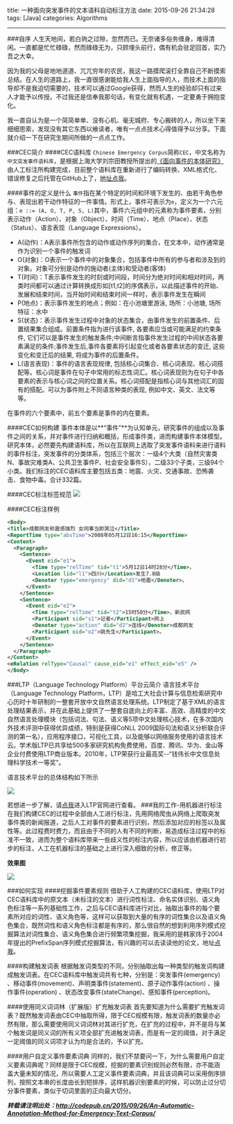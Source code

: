 title: 一种面向突发事件的文本语料自动标注方法
date: 2015-09-26 21:34:28
tags: [Java]
categories: Algorithms

---
###自序
人生天地间，若白驹之过隙，忽然而已。无奈诸多俗务缠身，难得清闲。一直都是忙忙碌碌，然而碌碌无为，只顾埋头前行，偶有机会驻足回首，实乃吾之大幸。

因为我的父母是地地道道、兀兀穷年的农民，我这一路摸爬滚打全靠自己不断摸索总结。在人生的道路上，我一直很感谢能给我人生上面指导的人，而技术上面的指导却不是我迫切需要的，技术可以通过Google获得，然而人生的经验却只有过来人才能予以传授。不过我还是信奉我那句话，有变化就有机遇，一定要勇于拥抱变化。

我一直自认为是一个简简单单、没有心机、毫无城府、专心搬砖的人，所以坐下来细细思索，发现没有其它东西以飨读者，唯有一点点技术心得值得予以分享。下面就介绍一下在研究生期间所做的一点点工作。

###CEC简介
####CEC语料库
`Chinese Emergency Corpus`简称`CEC`，中文名称为`中文突发事件语料库`，是根据上海大学刘宗田教授所提出的[《面向事件的本体研究》](http://www.jsjkx.com/jsjkx/ch/reader/view_abstract.aspx?file_no=091146&flag=1)由人工标注所构建完成，目前整个语料库在重新进行了编码转换、XML格式化、错误修复之后托管在GitHub上了，[地址点我](https://github.com/shijiebei2009/CEC-Corpus)。

####事件的定义是什么
`事件`指在某个特定的时间和环境下发生的、由若干角色参与、表现出若干动作特征的一件事情。形式上，事件可表示为`e`，定义为一个六元组：`e ::= (A, O, T, P, S, L)`其中，事件六元组中的元素称为事件要素，分别表示动作（Action）、对象（Object）、时间（Time）、地点（Place）、状态（Status）、语言表现（Language Expressions）。

- A(动作)：A表示事件所包含的动作或动作序列的集合，在文本中，动作通常是作为识别一个事件的触发词
- O(对象)：O表示一个事件中的对象集合，包括事件中所有的参与者和涉及到的对象。对象可分别是动作的施动者(主体)和受动者(客体)
- T(时间)：T表示事件发生的时刻或时间段，时间分为绝对时间和相对时间，两类时间都可以通过计算转换成形如[t1,t2]的序偶表示，以此描述事件的开始、发展和结束时间，当开始时间和结束时间一样时，表示事件发生在瞬间
- P(地点)：表示事件发生的地点；例如：在小池塘里游泳, 场所：小池塘, 场所特征：水中
- S(状态)：表示事件发生过程中对象的状态集合，由事件发生的前置条件、后置结果集合组成。前置条件指为进行该事件, 各要素应当或可能满足的约束条件, 它们可以是事件发生的触发条件;中间断言指事件发生过程的中间状态各要素满足的条件;事件发生后,事件各要素将引起变化或者各要素状态的变迁, 这些变化和变迁后的结果, 将成为事件的后置条件。
- L(语言表现)：事件的语言表现规律, 包括核心词集合、核心词表现、核心词搭配等。核心词是事件在句子中常用的标志性词汇。核心词表现则为在句子中各要素的表示与核心词之间的位置关系。核心词搭配是指核心词与其他词汇的固有的搭配。可以为事件附上不同语言种类的表现, 例如中文、英文、法文等等。

在事件的六个要素中，前五个要素是事件的内在要素。

####CEC如何构建
事件本体是以**“事件”**为认知单元，研究事件的组成以及事件之间的关系，并对事件进行归纳和概括，形成事件类，进而构建事件本体模型。研究本体，必然要先构建语料库，所以在互联网上选取了突发事件语料来进行语料的事件标注，突发事件的分类体系，包括三个层次：一级4个大类（自然灾害类N、事故灾难类A、公共卫生事件P、社会安全事件S），二级33个子类，三级94个小类。我们标注的CEC语料库主要包括五类：地震、火灾、交通事故、恐怖袭击、食物中毒。合计332篇。

####CEC标注标签规范
![](http://7xig3q.com1.z0.glb.clouddn.com/xml-schema-of-cec-annotation.png)

####CEC标注样例
```xml
<Body>
<Title>成都网友称震感强烈 女同事当即哭泣</Title>
<ReportTime type="absTime">2008年05月12日16:15</ReportTime>
<Content>
  <Paragraph>
    <Sentence>
      <Event eid="e1">
        <Time type="relTime" tid="t1">5月12日14时28分</Time>，
        <Location lid="l1">四川</Location>发生7.8级
        <Denoter type="emergency" did="d1">地震</Denoter>。
      </Event>
    </Sentence>
    <Sentence>
      <Event eid="e2">
        <Time type="relTime" tid="t2">15时50分</Time>，新民网
        <Participant sid="s1">记者</Participant>网上
        <Denoter type="action" did="d2">连线</Denoter>成都网友
        <Participant oid="o2">姚先生</Participant>。
      </Event>
    </Sentence>
  </Paragraph>
</Content>
<eRelation relType="Causal" cause_eid="e1" effect_eid="e5" />
</Body>
```

###LTP（Language Technology Platform）平台云简介
语言技术平台（Language Technology Platform，LTP）是哈工大社会计算与信息检索研究中心历时十年研制的一整套开放中文自然语言处理系统。LTP制定了基于XML的语言处理结果表示，并在此基础上提供了一整套自底向上的丰富、高效、高精度的中文自然语言处理模块（包括词法、句法、语义等5项中文处理核心技术，在多次国内外技术评测中获得优异成绩，特别是获得CoNLL 2009国际句法和语义分析联合评测的第一名），应用程序接口，可视化工具，以及能够以网络服务使用的语言技术云。学术版LTP已共享给500多家研究机构免费使用，百度、腾讯、华为、金山等企业付费使用LTP商业版本。2010年，LTP荣获行业最高奖--“钱伟长中文信息处理科学技术一等奖”。

语言技术平台的总体结构如下所示

![](http://7xig3q.com1.z0.glb.clouddn.com/ltp_framework.png)

若想进一步了解，请[点我](http://www.ltp-cloud.com/intro/)进入LTP官网进行查看。
###我的工作-用机器进行标注
在我们构建CEC的过程中全部由人工进行标注，先用网络爬虫从网络上爬取突发事件类的新闻报道，之后人工对事件的要素进行识别，然后添加对应的标签以及属性等。此过程费时费力，而且由于不同的人有不同的判断，易造成标注过程中的标准不一致，进而为整个语料库带来一些歧义性的标注内容，所以应该由机器进行初步的标注，人工在机器标注的基础之上进行深入细致的分析，修正等。

**效果图**

![](http://7xig3q.com1.z0.glb.clouddn.com/automatic-annotation.gif)

###如何实现
####挖掘事件要素规则
借助于人工构建的CEC语料库，使用LTP对CEC语料库中的原文本（未标注的文本）进行词性标注、命名实体识别、语义角色标注等一系列基础性工作，之后与CEC语料库进行对比，抽取出事件的每个要素所对应的词性、语义角色等，这样可以获取到大量的有序的词性集合以及语义角色集合，既然词性和语义角色标注都是有序的，那么很自然的想到利用序列模式挖掘算法对词性集合、语义角色集合进行频繁项集挖掘，我采用的是韩家炜于2004年提出的PrefixSpan序列模式挖掘算法，有兴趣的可以去读读他的论文，地址[点我](https://www.cs.sfu.ca/~jpei/publications/spg.pdf)。

####构建触发词表
根据触发词类型的不同，分别抽取出每一种类型的触发词构建成触发词表。在CEC语料库中触发词共有七种，分别是：突发事件(emergency) 、移动事件(movement)、声明类事件(statement)、原子动作事件(action) 、操作事件(operation) 、状态改变事件(stateChange)、感知事件(perception)。

####使用同义词词林（扩展版）扩充触发词表
首先要知道为什么需要扩充触发词表？既然触发词表由CEC中抽取所得，限于CEC规模有限，触发词表的数量亦必然有限，那么需要使用同义词词林对其进行扩充，在扩充的过程中，并不是将与某个触发词是同义词的所有义项全部扩充进触发词表，而是有一定的阈值，对于满足一定阈值的同义词项才认为均是合法的，予以扩充。

####用户自定义事件要素词典
同样的，我们不禁要问一下，为什么需要用户自定义要素词典呢？同样是限于CEC规模，挖掘的要素识别规则必然有限，亦不能涵盖大量未知的情况，所以需要人工定义事件要素词典，并且该词典可以采用倒序排列，按照文本串的长度由长到短排序，这样机器识别要素的时候，可以防止过分切分事件要素，类似于切词里面的正向最大切分。

***转载请注明出处：http://codepub.cn/2015/09/26/An-Automatic-Annotation-Method-for-Emergency-Text-Corpus/***